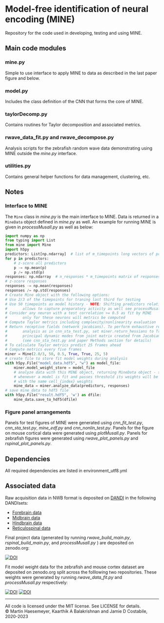 # Model-free identification of neural encoding (MINE)

Repository for the code used in developing, testing and using MINE.


## Main code modules
### mine.py
Simple to use interface to apply MINE to data as described in the last paper figure
and below.
### model.py
Includes the class definition of the CNN that forms the core of MINE.
### taylorDecomp.py
Contains routines for Taylor decomposition and associated metrics.
### rwave_data_fit.py and rwave_decompose.py
Analysis scripts for the zebrafish random wave data demonstrating using MINE outside the _mine.py_ interface.
### utilities.py
Contains general helper functions for data management, clustering, etc.

## Notes

### Interface to MINE
The ```Mine``` class in _mine.py_ is the main interface to MINE.
Data is returned in a ```MineData``` object defined in _mine.py_ as well.
An example for running MINE is given in _processMusall.py_ as well as below:

```python
import numpy as np
from typing import List
from mine import Mine
import h5py
predictors: List[np.ndarray]  # list of m_timepoints long vectors of predictors
for p in predictors:
    # z-score all predictors
    p -= np.mean(p)
    p /= np.std(p)
responses: np.ndarray  # n_responses * m_timepoints matrix of responses to fit
# z-score responses
responses -= np.mean(responses)
responses /= np.std(responses)
# Create Mine object with the following options:
# Use 2/3 of the timepoints for traning last third for testing
# Use 50 timepoints as model history - NOTE: Shifting predictors relative to responses
#       allows to capture preparatory activity as well see processMusall.py
# Consider any neuron with a test correlation >= 0.5 as fit by MINE
#       only for these neurons will metrics be computed
# Compute Taylor metrics including complexity/nonlinearity evaluation
# Return receptive fields (network jacobians). To perform exhaustive receptive field
#       analysis as in cnn_sta_test.py, set miner.return_hessians to True and extract
#       principal dynamic modes from joint matrix created from Jacobians and Hessians
#       (see cnn_sta_test.py and paper Methods section for details)
# To calculate Taylor metrics predict 25 frames ahead
# Compute metrics every five frames
miner = Mine(2.0/3, 50, 0.5, True, True, 25, 5)
# create file to store fit model weights during analysis
with h5py.File("model_data.hdf5", "w") as model_file:
    miner.model_weight_store = model_file
    # analyze data with this MINE object, returning MineData object - since  miner.model_weight_store was set
    # whenever a model is fit and passes threshold its weights will be stored in a group
    # with the name cell_{index}_weights
    mine_data = miner.analyze_data(predictors, responses)
# save mine_data to hdf5 file
with h5py.File("result.hdf5", 'w') as dfile:
    mine_data.save_to_hdf5(dfile)
```

### Figure panel arrangements
Panels for test figures of MINE were generated using _cnn_fit_test.py_, _cnn_sta_test.py_, _mine_edf.py_ and
_cnn_nonlin_test.py_. Panels for the figure on mouse cortical data were generated
using _plotMusall.py_. Panels for zebrafish figures were generated using
_rwave_plot_panels.py_ and _rspinal_plot_panels.py_.

## Dependencies
All required dependencies are listed in environment_utf8.yml

## Associated data
Raw acquisition data in NWB format is deposited on [DANDI](https://dandiarchive.org) in the following DANDIsets:
- [Forebrain data](https://dandiarchive.org/dandiset/000235/0.230316.1600)
- [Midbrain data](https://dandiarchive.org/dandiset/000236/0.230316.2031)
- [Hindbrain data](https://dandiarchive.org/dandiset/000237/0.230316.1655)
- [Reticulospinal data](https://dandiarchive.org/dandiset/000238/0.230316.1519)

Final project data (generated by running _rwave_build_main.py_, _rspinal_build_main.py_, and _processMusall.py_
) are deposited on zenodo.org:

[![DOI](https://zenodo.org/badge/DOI/10.5281/zenodo.7737788.svg)](https://doi.org/10.5281/zenodo.7737788)

Fit model weight data for the zebrafish and mouse cortex dataset are deposited on zenodo.org split across
the folllowing two repositories. These weights were generated by running _rwave_data_fit.py_ and _processMusall.py_
respectively:

[![DOI](https://zenodo.org/badge/DOI/10.5281/zenodo.7738603.svg)](https://doi.org/10.5281/zenodo.7738603)
[![DOI](https://zenodo.org/badge/DOI/10.5281/zenodo.7741542.svg)](https://doi.org/10.5281/zenodo.7741542)



---
All code is licensed under the MIT license. See LICENSE for details.  
&copy; Martin Haesemeyer, Kaarthik A Balakrishnan and Jamie D Costabile, 2020-2023